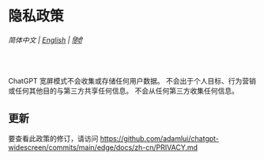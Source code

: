# 隐私政策

###### 简体中文 | [English](../PRIVACY.md) | [हिंदी](../hi/PRIVACY.md)

<br>

ChatGPT 宽屏模式不会收集或存储任何用户数据。 不会出于个人目标、行为营销或任何其他目的与第三方共享任何信息。 不会从任何第三方收集任何信息。

## 更新

要查看此政策的修订，请访问 https://github.com/adamlui/chatgpt-widescreen/commits/main/edge/docs/zh-cn/PRIVACY.md
